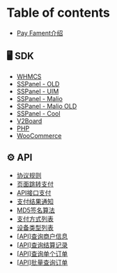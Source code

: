 # Table of contents

* [Pay Fament介绍](README.md)

## 🖥 SDK

* [WHMCS](sdk/whmcs.md)
* [SSPanel - OLD](sdk/sspanel-old.md)
* [SSPanel - UIM](sdk/sspanel-uim.md)
* [SSPanel - Malio](sdk/sspanel-malio.md)
* [SSPanel - Malio OLD](sdk/sspanel-malio-old.md)
* [SSPanel - Cool](sdk/sspanel-cool.md)
* [V2Board](sdk/v2board.md)
* [PHP](sdk/php.md)
* [WooCommerce](sdk/woocommerce.md)

## ⚙ API

* [协议规则](api/xie-yi-gui-ze.md)
* [页面跳转支付](api/ye-mian-tiao-zhuan-zhi-fu.md)
* [API接口支付](api/api-jie-kou-zhi-fu.md)
* [支付结果通知](api/zhi-fu-jie-guo-tong-zhi.md)
* [MD5签名算法](api/md5-qian-ming-suan-fa.md)
* [支付方式列表](api/zhi-fu-fang-shi-lie-biao.md)
* [设备类型列表](api/she-bei-lei-xing-lie-biao.md)
* [\[API\]查询商户信息](api/api-cha-xun-shang-hu-xin-xi.md)
* [\[API\]查询结算记录](api/api-cha-xun-jie-suan-ji-lu.md)
* [\[API\]查询单个订单](api/api-cha-xun-dan-ge-ding-dan.md)
* [\[API\]批量查询订单](api/api-pi-liang-cha-xun-ding-dan.md)
